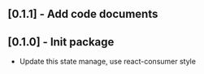 ## [0.1.1] - Add code documents

## [0.1.0] - Init package

- Update this state manage, use react-consumer style
